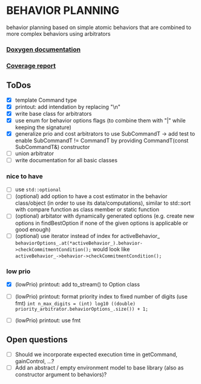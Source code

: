 # BEHAVIOR PLANNING

behavior planning based on simple atomic behaviors that are combined to more complex behaviors using arbitrators

### [Doxygen documentation](http://burger.private.MRT.pages.mrt.uni-karlsruhe.de/behavior_planning/doxygen/index.html)
### [Coverage report](http://burger.private.MRT.pages.mrt.uni-karlsruhe.de/behavior_planning/coverage/index.html)

## ToDos

- [x] template Command type
- [x] printout: add intendation by replacing "\n"
- [x] write base class for arbitrators
- [x] use enum for behavior options flags (to combine them with "|" while keeping the signature)
- [x] generalize prio and cost arbitrators to use SubCommandT -> add test to enable SubCommandT != CommandT by providing CommandT(const SubCommandT&) constructor
- [ ] union arbitrator
- [ ] write documentation for all basic classes

### nice to have
- [ ] use `std::optional`
- [ ] (optional) add option to have a cost estimator in the behavior class/object (in order to use its data/computations), similar to std::sort with compare function as class member or static function
- [ ] (optional) arbitator with dynamically generated options (e.g. create new options in findBestOption if none of the given options is applicable or good enough)
- [ ] (optional) use iterator instead of index for activeBehavior_  
      `behaviorOptions_.at(*activeBehavior_).behavior->checkCommitmentCondition();` would look like  
      `activeBehavior_->behavior->checkCommitmentCondition();`

### low prio
- [x] (lowPrio) printout: add to_stream() to Option class
- [ ] (lowPrio) printout: format priority index to fixed number of digits (use fmt) `int n_max_digits = (int) log10 ((double) priority_arbitrator.behaviorOptions_.size()) + 1;`
- [ ] (lowPrio) printout: use fmt


## Open questions
- [ ] Should we incorporate expected execution time in getCommand, gainControl, ...?
- [ ] Add an abstract / empty environment model to base library (also as constructor argument to behaviors)?
